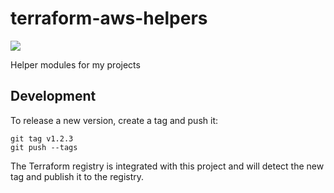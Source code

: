 # terraform-aws-helpers
[![](https://img.shields.io/github/v/tag/scottg489/terraform-aws-helpers)](https://registry.terraform.io/modules/ScottG489/helpers/aws/latest)

Helper modules for my projects

## Development
To release a new version, create a tag and push it:

```
git tag v1.2.3
git push --tags
```
The Terraform registry is integrated with this project and will detect the new tag and publish it to the registry.
